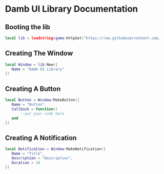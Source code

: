 # Damb UI Library Documentation

## Booting the lib
```lua
local lib = loadstring(game:HttpGet("https://raw.githubusercontent.com/danielgamer9799/my-stupid-ui-libraries/main/Sources/Damb-SRC"))()
```
## Creating The Window
```lua
local Window = lib:New({
   Name = "Damb UI Library"
})
```
## Creating A Button
```lua
local Button = Window:MakeButton({
   Name = "Button",
   Callback = function()
       --put your code here
   end
})
```
## Creating A Notification
```lua
local Notification = Window:MakeNotification({
   Name = "Title",
   Description = "Description",
   Duration = 10
})
```
